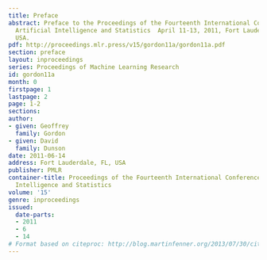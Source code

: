 ```yaml
---
title: Preface
abstract: Preface to the Proceedings of the Fourteenth International Conference on
  Artificial Intelligence and Statistics  April 11-13, 2011, Fort Lauderdale, FL,
  USA.
pdf: http://proceedings.mlr.press/v15/gordon11a/gordon11a.pdf
section: preface
layout: inproceedings
series: Proceedings of Machine Learning Research
id: gordon11a
month: 0
firstpage: 1
lastpage: 2
page: 1-2
sections: 
author:
- given: Geoffrey
  family: Gordon
- given: David
  family: Dunson
date: 2011-06-14
address: Fort Lauderdale, FL, USA
publisher: PMLR
container-title: Proceedings of the Fourteenth International Conference on Artificial
  Intelligence and Statistics
volume: '15'
genre: inproceedings
issued:
  date-parts:
  - 2011
  - 6
  - 14
# Format based on citeproc: http://blog.martinfenner.org/2013/07/30/citeproc-yaml-for-bibliographies/
---
```

